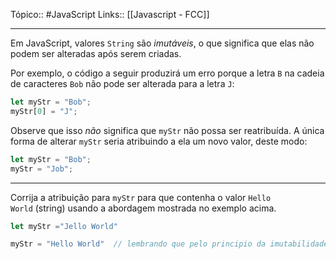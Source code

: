 Tópico:: #JavaScript 
Links:: [[Javascript - FCC]]

---
Em JavaScript, valores `String` são *imutáveis*, o que significa que elas não podem ser alteradas após serem criadas.

Por exemplo, o código a seguir produzirá um erro porque a letra `B` na cadeia de caracteres `Bob` não pode ser alterada para a letra `J`:

```js
let myStr = "Bob";
myStr[0] = "J";
```

Observe que isso _não_ significa que `myStr` não possa ser reatribuída. A única forma de alterar `myStr` seria atribuindo a ela um novo valor, deste modo:

```js
let myStr = "Bob";
myStr = "Job";
```

---

Corrija a atribuição para `myStr` para que contenha o valor `Hello World` (string) usando a abordagem mostrada no exemplo acima.

```js
let myStr ="Jello World"

myStr = "Hello World"  // lembrando que pelo principio da imutabilidade não conseguimos  alterar apenas uma letra de uma string. Precisamos atribuir um novo valor a variavel
```